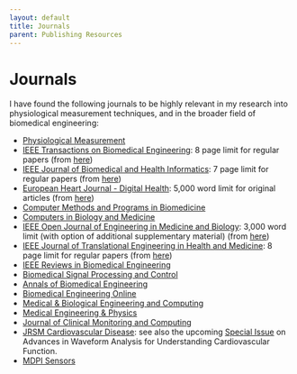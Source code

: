 ```yaml
---
layout: default
title: Journals
parent: Publishing Resources
---
```


# Journals

I have found the following journals to be highly relevant in my research into physiological measurement techniques, and in the broader field of biomedical engineering:

* [Physiological Measurement](http://iopscience.iop.org/journal/0967-3334/)
* [IEEE Transactions on Biomedical Engineering](https://ieeexplore.ieee.org/xpl/RecentIssue.jsp?punumber=10): 8 page limit for regular papers (from [here](https://www.embs.org/tbme/for-authors/))
* [IEEE Journal of Biomedical and Health Informatics](http://ieeexplore.ieee.org/xpl/RecentIssue.jsp?punumber=6221020): 7 page limit for regular papers (from [here](https://www.embs.org/jbhi/for-authors/))
* [European Heart Journal - Digital Health](https://academic.oup.com/ehjdh): 5,000 word limit for original articles (from [here](https://academic.oup.com/ehjdh/pages/general-instructions))
* [Computer Methods and Programs in Biomedicine](https://www.journals.elsevier.com/computer-methods-and-programs-in-biomedicine)
* [Computers in Biology and Medicine](https://www.journals.elsevier.com/computers-in-biology-and-medicine)
* [IEEE Open Journal of Engineering in Medicine and Biology](https://ieeexplore.ieee.org/xpl/RecentIssue.jsp?punumber=8782705): 3,000 word limit (with option of additional supplementary material) (from [here](https://www.embs.org/ojemb/manuscript-formats/))
* [IEEE Journal of Translational Engineering in Health and Medicine](https://ieeexplore.ieee.org/xpl/RecentIssue.jsp?punumber=6221039): 8 page limit for regular papers (from [here](https://www.embs.org/jtehm/instructions-for-authors/))
* [IEEE Reviews in Biomedical Engineering](http://ieeexplore.ieee.org/xpl/RecentIssue.jsp?punumber=4664312/)
* [Biomedical Signal Processing and Control](https://www.journals.elsevier.com/biomedical-signal-processing-and-control/)
* [Annals of Biomedical Engineering](http://www.springer.com/biomed/journal/10439)
* [Biomedical Engineering Online](https://biomedical-engineering-online.biomedcentral.com/)
* [Medical & Biological Engineering and Computing](https://link.springer.com/journal/11517)
* [Medical Engineering & Physics](https://www.journals.elsevier.com/medical-engineering-and-physics)
* [Journal of Clinical Monitoring and Computing](http://www.springer.com/medicine/anesthesiology/journal/10877)
* [JRSM Cardiovascular Disease](https://journals.sagepub.com/home/cvd): see also the upcoming [Special Issue](https://journals.sagepub.com/page/cvd/call-for-papers/waveform-analysis) on Advances in Waveform Analysis for Understanding Cardiovascular Function.
* [MDPI Sensors](http://www.mdpi.com/journal/sensors)